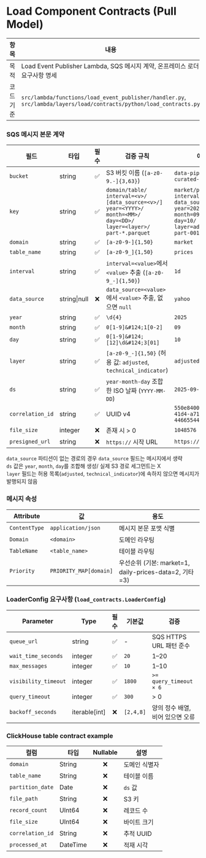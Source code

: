 # Load Component Contracts (Pull Model)

| 항목      | 내용                                                                                                                |
| --------- | ------------------------------------------------------------------------------------------------------------------- |
| 목적      | Load Event Publisher Lambda, SQS 메시지 계약, 온프레미스 로더 요구사항 명세                                         |
| 코드 기준 | `src/lambda/functions/load_event_publisher/handler.py`, `src/lambda/layers/load/contracts/python/load_contracts.py` |

### SQS 메시지 본문 계약

| 필드             | 타입         | 필수 | 검증 규칙                                                                                                                                            | 예시                                                                                                                                              |
| ---------------- | ------------ | :--: | ---------------------------------------------------------------------------------------------------------------------------------------------------- | ------------------------------------------------------------------------------------------------------------------------------------------------- |
| `bucket`         | string       |  ✅  | S3 버킷 이름 (`[a-z0-9.-]{3,63}`)                                                                                                                    | `data-pipeline-curated-dev`                                                                                                                       |
| `key`            | string       |  ✅  | `domain/table/`<br>`interval=<v>/`<br>`[data_source=<v>/]`<br>`year=<YYYY>/`<br>`month=<MM>/`<br>`day=<DD>/`<br>`layer=<layer>/`<br>`part-*.parquet` | `market/prices/`<br>`interval=1d/`<br>`data_source=yahoo/`<br>`year=2025/`<br>`month=09/`<br>`day=10/`<br>`layer=adjusted/`<br>`part-001.parquet` |
| `domain`         | string       |  ✅  | `[a-z0-9-]{1,50}`                                                                                                                                    | `market`                                                                                                                                          |
| `table_name`     | string       |  ✅  | `[a-z0-9_]{1,50}`                                                                                                                                    | `prices`                                                                                                                                          |
| `interval`       | string       |  ✅  | `interval=<value>`에서 `<value>` 추출 (`[a-z0-9_-]{1,50}`)                                                                                           | `1d`                                                                                                                                              |
| `data_source`    | string\|null |  ❌  | `data_source=<value>`에서 `<value>` 추출, 없으면 `null`                                                                                              | `yahoo`                                                                                                                                           |
| `year`           | string       |  ✅  | `\d{4}`                                                                                                                                              | `2025`                                                                                                                                            |
| `month`          | string       |  ✅  | `0[1-9]&#124;1[0-2]`                                                                                                                                 | `09`                                                                                                                                              |
| `day`            | string       |  ✅  | `0[1-9]&#124;[12]\d&#124;3[01]`                                                                                                                      | `10`                                                                                                                                              |
| `layer`          | string       |  ✅  | `[a-z0-9_-]{1,50}` (허용 값: `adjusted`, `technical_indicator`)                                                                                      | `adjusted`                                                                                                                                        |
| `ds`             | string       |  ✅  | `year-month-day` 조합한 ISO 날짜 (`YYYY-MM-DD`)                                                                                                      | `2025-09-10`                                                                                                                                      |
| `correlation_id` | string       |  ✅  | UUID v4                                                                                                                                              | `550e8400-e29b-41d4-a716-446655440000`                                                                                                            |
| `file_size`      | integer      |  ❌  | 존재 시 > 0                                                                                                                                          | `1048576`                                                                                                                                         |
| `presigned_url`  | string       |  ❌  | `https://` 시작 URL                                                                                                                                  | `https://signed-url`                                                                                                                              |

`data_source` 파티션이 없는 경로의 경우 `data_source` 필드는 메시지에서 생략 <br>
`ds` 값은 `year`, `month`, `day`를 조합해 생성/ 실제 S3 경로 세그먼트는 X <br>
`layer` 필드는 허용 목록(`adjusted`, `technical_indicator`)에 속하지 않으면 메시지가 발행되지 않음

### 메시지 속성

| Attribute     | 값                     | 용도                                                   |
| ------------- | ---------------------- | ------------------------------------------------------ |
| `ContentType` | `application/json`     | 메시지 본문 포맷 식별                                  |
| `Domain`      | `<domain>`             | 도메인 라우팅                                          |
| `TableName`   | `<table_name>`         | 테이블 라우팅                                          |
| `Priority`    | `PRIORITY_MAP[domain]` | 우선순위 (기본: market=1, daily-prices-data=2, 기타=3) |

### LoaderConfig 요구사항 (`load_contracts.LoaderConfig`)

| Parameter            | Type            | 필수 | 기본값    | 검증                             |
| -------------------- | --------------- | :--: | --------- | -------------------------------- |
| `queue_url`          | string          |  ✅  | -         | SQS HTTPS URL 패턴 준수          |
| `wait_time_seconds`  | integer         |  ✅  | `20`      | 1–20                             |
| `max_messages`       | integer         |  ✅  | `10`      | 1–10                             |
| `visibility_timeout` | integer         |  ✅  | `1800`    | `>= query_timeout × 6`           |
| `query_timeout`      | integer         |  ✅  | `300`     | > 0                              |
| `backoff_seconds`    | iterable\[int\] |  ❌  | `[2,4,8]` | 양의 정수 배열, 비어 있으면 오류 |

### ClickHouse table contract example

| 컬럼             | 타입     | Nullable | 설명          |
| ---------------- | -------- | :------: | ------------- |
| `domain`         | String   |    ❌    | 도메인 식별자 |
| `table_name`     | String   |    ❌    | 테이블 이름   |
| `partition_date` | Date     |    ❌    | `ds` 값       |
| `file_path`      | String   |    ❌    | S3 키         |
| `record_count`   | UInt64   |    ❌    | 레코드 수     |
| `file_size`      | UInt64   |    ❌    | 바이트 크기   |
| `correlation_id` | String   |    ❌    | 추적 UUID     |
| `processed_at`   | DateTime |    ❌    | 적재 시각     |

